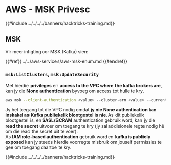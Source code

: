 # AWS - MSK Privesc

{{#include ../../../../banners/hacktricks-training.md}}

## MSK

Vir meer inligting oor MSK (Kafka) sien:

{{#ref}}
../../aws-services/aws-msk-enum.md
{{#endref}}

### `msk:ListClusters`, `msk:UpdateSecurity`

Met hierdie **privileges** en **access to the VPC where the kafka brokers are**, kan jy die **None authentication** byvoeg om access tot hulle te kry.
```bash
aws msk --client-authentication <value> --cluster-arn <value> --current-version <value>
```
Jy het toegang tot die VPC nodig omdat **jy nie None authentication kan inskakel as Kafka publiekelik blootgestel is nie**. As dit publiekelik blootgestel is, en **SASL/SCRAM** authentication gebruik word, kan jy die **read the secret** uitvoer om toegang te kry (jy sal addisionele regte nodig hê om die read the secret uit te voer).\
As **IAM role-based authentication** gebruik word en **kafka is publicly exposed** kan jy steeds hierdie voorregte misbruik om jouself permissies te gee om toegang daartoe te kry.

{{#include ../../../../banners/hacktricks-training.md}}
